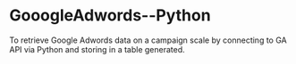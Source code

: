 # GooogleAdwords--Python
To retrieve Google Adwords data on a campaign scale by connecting to GA API via Python and storing in a table generated. 
